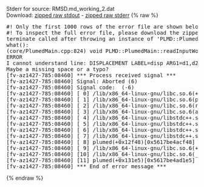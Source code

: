 Stderr for source:  RMSD.md_working_2.dat   
Download: [zipped raw stdout](RMSD.md_working_2.dat.plumed.stdout.txt.zip) - [zipped raw stderr](RMSD.md_working_2.dat.plumed.stderr.txt.zip) 
{% raw %}
<pre>
#! Only the first 1000 rows of the error file are shown below
#! To inspect the full error file, please download the zipped raw stderr file above
terminate called after throwing an instance of 'PLMD::Plumed::ExceptionError'
what():
(core/PlumedMain.cpp:824) void PLMD::PlumedMain::readInputWords(const std::vector<std::__cxx11::basic_string<char> >&)
ERROR
I cannot understand line: DISPLACEMENT LABEL=disp ARG1=d1,d2,d3 ARG2=d1_ref,d2_ref,d3_ref
Maybe a missing space or a typo?
[fv-az1427-785:08460] *** Process received signal ***
[fv-az1427-785:08460] Signal: Aborted (6)
[fv-az1427-785:08460] Signal code:  (-6)
[fv-az1427-785:08460] [ 0] /lib/x86_64-linux-gnu/libc.so.6(+0x42520)[0x7f3fbf442520]
[fv-az1427-785:08460] [ 1] /lib/x86_64-linux-gnu/libc.so.6(pthread_kill+0x12c)[0x7f3fbf4969fc]
[fv-az1427-785:08460] [ 2] /lib/x86_64-linux-gnu/libc.so.6(raise+0x16)[0x7f3fbf442476]
[fv-az1427-785:08460] [ 3] /lib/x86_64-linux-gnu/libc.so.6(abort+0xd3)[0x7f3fbf4287f3]
[fv-az1427-785:08460] [ 4] /lib/x86_64-linux-gnu/libstdc++.so.6(+0xa2b9e)[0x7f3fbf8a2b9e]
[fv-az1427-785:08460] [ 5] /lib/x86_64-linux-gnu/libstdc++.so.6(+0xae20c)[0x7f3fbf8ae20c]
[fv-az1427-785:08460] [ 6] /lib/x86_64-linux-gnu/libstdc++.so.6(+0xae277)[0x7f3fbf8ae277]
[fv-az1427-785:08460] [ 7] /lib/x86_64-linux-gnu/libstdc++.so.6(__cxa_rethrow+0x4b)[0x7f3fbf8ae52b]
[fv-az1427-785:08460] [ 8] plumed(+0x12f48)[0x5617be4acf48]
[fv-az1427-785:08460] [ 9] /lib/x86_64-linux-gnu/libc.so.6(+0x29d90)[0x7f3fbf429d90]
[fv-az1427-785:08460] [10] /lib/x86_64-linux-gnu/libc.so.6(__libc_start_main+0x80)[0x7f3fbf429e40]
[fv-az1427-785:08460] [11] plumed(+0x131e5)[0x5617be4ad1e5]
[fv-az1427-785:08460] *** End of error message ***
</pre>
{% endraw %}
